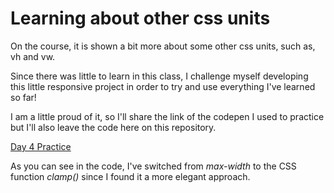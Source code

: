 # Learning about other css units

On the course, it is shown a bit more about some other css units, such as, vh and vw.

Since there was little to learn in this class, I challenge myself developing this little responsive project in order to try and use everything I've learned so far!

I am a little proud of it, so I'll share the link of the codepen I used to practice but I'll also leave the code here on this repository.

[Day 4 Practice](https://codepen.io/brian-farias/pen/OJBxyqo?editors=1100)

As you can see in the code, I've switched from _max-width_ to the CSS function _clamp()_ since I found it a more elegant approach.
